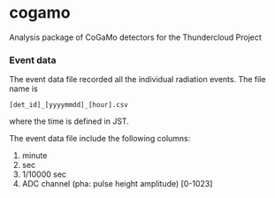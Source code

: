 # cogamo
Analysis package of CoGaMo detectors for the Thundercloud Project 


### Event data 
The event data file recorded all the individual radiation events. The file name is 

```
[det_id]_[yyyymmdd]_[hour].csv
```

where the time is defined in JST.

The event data file include the following columns:

1. minute
2. sec
3. 1/10000 sec
4. ADC channel (pha: pulse height amplitude) [0-1023]

